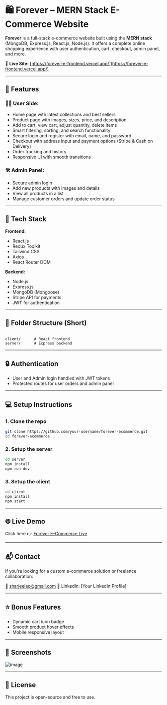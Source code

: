 # 🛍️ Forever – MERN Stack E-Commerce Website

**Forever** is a full-stack e-commerce website built using the **MERN stack** (MongoDB, Express.js, React.js, Node.js). It offers a complete online shopping experience with user authentication, cart, checkout, admin panel, and more.

🔗 **Live Site:** [https://forever-e-frontend.vercel.app/](https://forever-e-frontend.vercel.app/)

---

## 🚀 Features

### 🧑‍💼 User Side:
- Home page with latest collections and best sellers
- Product page with images, sizes, price, and description
- Add to cart, view cart, adjust quantity, delete items
- Smart filtering, sorting, and search functionality
- Secure login and register with email, name, and password
- Checkout with address input and payment options (Stripe & Cash on Delivery)
- Order tracking and history
- Responsive UI with smooth transitions

### 🛠️ Admin Panel:
- Secure admin login
- Add new products with images and details
- View all products in a list
- Manage customer orders and update order status

---

## 🧰 Tech Stack

**Frontend:**
- React.js
- Redux Toolkit
- Tailwind CSS
- Axios
- React Router DOM

**Backend:**
- Node.js
- Express.js
- MongoDB (Mongoose)
- Stripe API for payments
- JWT for authentication

---

## 📂 Folder Structure (Short)

```

client/      # React frontend
server/      # Express backend

````

---

## 🔒 Authentication

- User and Admin login handled with JWT tokens
- Protected routes for user orders and admin panel

---

## 💻 Setup Instructions

### 1. Clone the repo
```bash
git clone https://github.com/your-username/forever-ecommerce.git
cd forever-ecommerce
````

### 2. Setup the server

```bash
cd server
npm install
npm run dev
```

### 3. Setup the client

```bash
cd client
npm install
npm start
```

---

## 🌐 Live Demo

Click here 👉 [Forever E-Commerce Live](https://forever-e-frontend.vercel.app/)

---

## 📬 Contact

If you're looking for a custom e-commerce solution or freelance collaboration:

📧 [sharjeelac@gmail.com](mailto:sharjeelac@gmail.com)
💼 LinkedIn: \[Your LinkedIn Profile]

---

## ⭐ Bonus Features

* Dynamic cart icon badge
* Smooth product hover effects
* Mobile responsive layout

---

## 📸 Screenshots

![image](https://github.com/user-attachments/assets/5589f0d3-44f5-4617-9c32-db2ea35790d3)


---

## 📄 License

This project is open-source and free to use.
